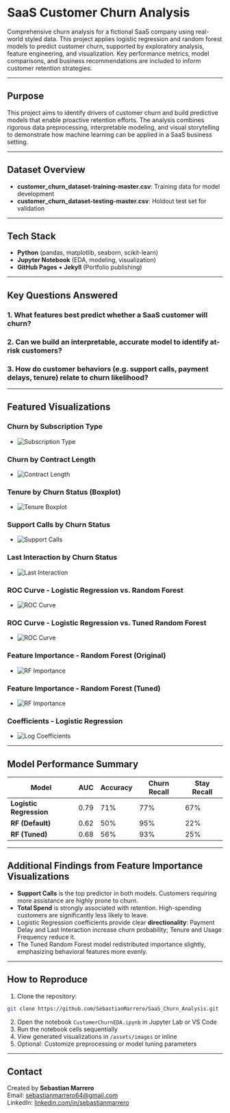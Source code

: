 
# SaaS Customer Churn Analysis

Comprehensive churn analysis for a fictional SaaS company using real-world styled data. This project applies logistic regression and random forest models to predict customer churn, supported by exploratory analysis, feature engineering, and visualization. Key performance metrics, model comparisons, and business recommendations are included to inform customer retention strategies.

---

## Purpose

This project aims to identify drivers of customer churn and build predictive models that enable proactive retention efforts. The analysis combines rigorous data preprocessing, interpretable modeling, and visual storytelling to demonstrate how machine learning can be applied in a SaaS business setting.

---

## Dataset Overview

- **customer_churn_dataset-training-master.csv**: Training data for model development  
- **customer_churn_dataset-testing-master.csv**: Holdout test set for validation

---

## Tech Stack

- **Python** (pandas, matplotlib, seaborn, scikit-learn)  
- **Jupyter Notebook** (EDA, modeling, visualization)  
- **GitHub Pages + Jekyll** (Portfolio publishing)

---

## Key Questions Answered

### 1. What features best predict whether a SaaS customer will churn?
### 2. Can we build an interpretable, accurate model to identify at-risk customers?
### 3. How do customer behaviors (e.g. support calls, payment delays, tenure) relate to churn likelihood?

---

## Featured Visualizations

### Churn by Subscription Type
- ![Subscription Type](assets/images/ChurnBySubscriptionType.png)

### Churn by Contract Length
- ![Contract Length](assets/images/ChurnByContractLength.png)

### Tenure by Churn Status (Boxplot)
- ![Tenure Boxplot](assets/images/TenureBoxplot.png)

### Support Calls by Churn Status
- ![Support Calls](assets/images/SupportCallsBoxplot.png)

### Last Interaction by Churn Status
- ![Last Interaction](assets/images/LastInteractionBoxplot.png)

### ROC Curve - Logistic Regression vs. Random Forest
- ![ROC Curve](assets/images/ROC_LR_RF_Comparison.png)

### ROC Curve - Logistic Regression vs. Tuned Random Forest
- ![ROC Curve](assets/images/ROC_LR_RFT_Comparison.png)

### Feature Importance - Random Forest (Original)
- ![RF Importance](assets/images/FeatureImportance_RF_Orig.png)

### Feature Importance - Random Forest (Tuned)
- ![RF Importance](assets/images/FeatureImportance_RF_Tuned.png)

### Coefficients - Logistic Regression
- ![Log Coefficients](assets/images/LogisticRegressionCoefficients.png)

---

## Model Performance Summary

| Model                | AUC  | Accuracy | Churn Recall | Stay Recall |
|---------------------|------|----------|--------------|-------------|
| **Logistic Regression** | 0.79 | 71%      | 77%          | 67%         |
| **RF (Default)**        | 0.62 | 50%      | 95%          | 22%         |
| **RF (Tuned)**          | 0.68 | 56%      | 93%          | 25%         |

---

## Additional Findings from Feature Importance Visualizations

- **Support Calls** is the top predictor in both models. Customers requiring more assistance are highly prone to churn.
- **Total Spend** is strongly associated with retention. High-spending customers are significantly less likely to leave.
- Logistic Regression coefficients provide clear **directionality**: Payment Delay and Last Interaction increase churn probability; Tenure and Usage Frequency reduce it.
- The Tuned Random Forest model redistributed importance slightly, emphasizing behavioral features more evenly.

---

## How to Reproduce

1. Clone the repository:
```bash
git clone https://github.com/SebastianMarrero/SaaS_Churn_Analysis.git
```
2. Open the notebook `CustomerChurnEDA.ipynb` in Jupyter Lab or VS Code  
3. Run the notebook cells sequentially  
4. View generated visualizations in `/assets/images` or inline  
5. Optional: Customize preprocessing or model tuning parameters

---

## Contact

Created by **Sebastian Marrero**  
Email: sebastianmarrero64@gmail.com  
LinkedIn: [linkedin.com/in/sebastianmarrero](https://linkedin.com/in/sebastianmarrero)
